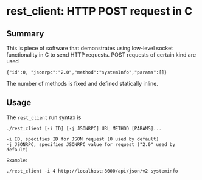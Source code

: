 # rest_client: HTTP POST request in C

## Summary

This is piece of software that demonstrates using low-level socket functionality in C to send HTTP requests. POST requests of certain kind are used

    {"id":0, "jsonrpc":"2.0","method":"systemInfo","params":[]}

The number of methods is fixed and defined statically inline.

## Usage

The `rest_client` run syntax is

    ./rest_client [-i ID] [-j JSONRPC] URL METHOD [PARAMS]...
    
    -i ID, specifies ID for JSON request (0 used by default)
    -j JSONRPC, specifies JSONRPC value for request ("2.0" used by default)

    Example:
    
    ./rest_client -i 4 http://localhost:8000/api/json/v2 systeminfo
    
